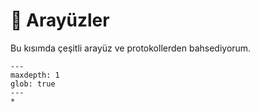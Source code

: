 # 🤝 Arayüzler

Bu kısımda çeşitli arayüz ve protokollerden bahsediyorum.

```{toctree}
---
maxdepth: 1
glob: true
---
*
```
